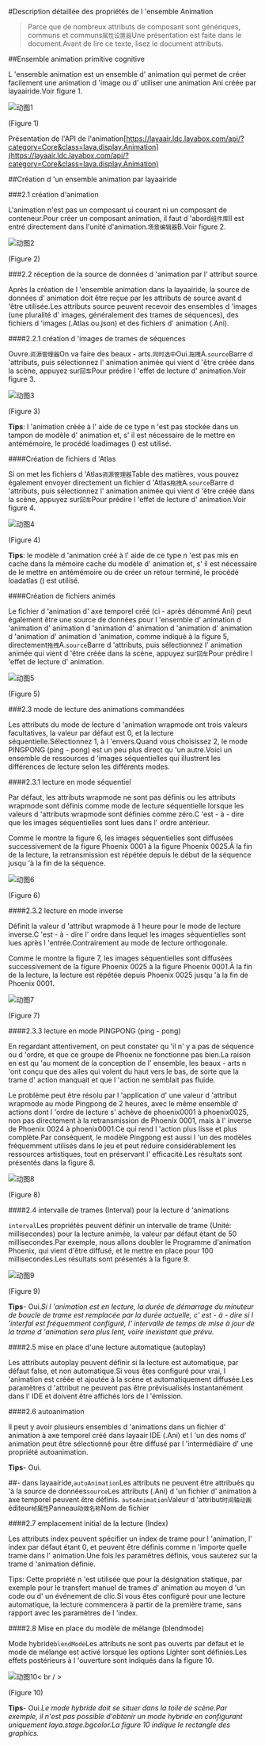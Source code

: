 #Description détaillée des propriétés de l 'ensemble Animation

> Parce que de nombreux attributs de composant sont génériques, communs et communs`属性设置器`Une présentation est faite dans le document.Avant de lire ce texte, lisez le document attributs.



##Ensemble animation primitive cognitive

L 'ensemble animation est un ensemble d' animation qui permet de créer facilement une animation d 'image ou d' utiliser une animation Ani créée par layaairide.Voir figure 1.

![动图1](img/1.gif) 


(Figure 1)

Présentation de l'API de l'animation[https://layaair.ldc.layabox.com/api/?category=Core&class=laya.display.Animation](https://layaair.ldc.layabox.com/api/?category=Core&class=laya.display.Animation)



##Création d 'un ensemble animation par layaairide

###2.1 création d'animation

L'animation n'est pas un composant ui courant ni un composant de conteneur.Pour créer un composant animation, il faut d 'abord`组件库`Il est entré directement dans l'unité d'animation.`场景编辑器`B.Voir figure 2.

![动图2](img/2.gif) 


(Figure 2)




###2.2 réception de la source de données d 'animation par l' attribut source

Après la création de l 'ensemble animation dans la layaairide, la source de données d' animation doit être reçue par les attributs de source avant d 'être utilisée.Les attributs source peuvent recevoir des ensembles d 'images (une pluralité d' images, généralement des trames de séquences), des fichiers d 'images (.Atlas ou.json) et des fichiers d' animation (.Ani).

####2.2.1 création d 'images de trames de séquences

Ouvre.`资源管理器`On va faire des beaux - arts.`同时选中`Oui.`拖拽`A.`source`Barre d 'attributs, puis sélectionnez l' animation animée qui vient d 'être créée dans la scène, appuyez sur`回车`Pour prédire l 'effet de lecture d' animation.Voir figure 3.

![动图3](img/3.gif) 


(Figure 3)

**Tips**: l 'animation créée à l' aide de ce type n 'est pas stockée dans un tampon de modèle d' animation et, s' il est nécessaire de le mettre en antémémoire, le procédé loadimages () est utilisé.

####Création de fichiers d 'Atlas

Si on met les fichiers d 'Atlas`资源管理器`Table des matières, vous pouvez également envoyer directement un fichier d 'Atlas`拖拽`A.`source`Barre d 'attributs, puis sélectionnez l' animation animée qui vient d 'être créée dans la scène, appuyez sur`回车`Pour prédire l 'effet de lecture d' animation.Voir figure 4.

![动图4](img/4.gif) 


(Figure 4)

**Tips**: le modèle d 'animation créé à l' aide de ce type n 'est pas mis en cache dans la mémoire cache du modèle d' animation et, s' il est nécessaire de le mettre en antémémoire ou de créer un retour terminé, le procédé loadatlas () est utilisé.

####Création de fichiers animés

Le fichier d 'animation d' axe temporel créé (ci - après dénommé Ani) peut également être une source de données pour l 'ensemble d' animation d 'animation d' animation d 'animation d' animation d 'animation d' animation d 'animation d' animation d 'animation, comme indiqué à la figure 5, directement`拖拽`A.`source`Barre d 'attributs, puis sélectionnez l' animation animée qui vient d 'être créée dans la scène, appuyez sur`回车`Pour prédire l 'effet de lecture d' animation.

![动图5](img/5.gif) 


(Figure 5)

###2.3 mode de lecture des animations commandées

Les attributs du mode de lecture d 'animation wrapmode ont trois valeurs facultatives, la valeur par défaut est 0, et la lecture séquentielle.Sélectionnez 1, à l 'envers.Quand vous choisissez 2, le mode PINGPONG (ping - pong) est un peu plus direct qu 'un autre.Voici un ensemble de ressources d 'images séquentielles qui illustrent les différences de lecture selon les différents modes.

####2.3.1 lecture en mode séquentiel

Par défaut, les attributs wrapmode ne sont pas définis ou les attributs wrapmode sont définis comme mode de lecture séquentielle lorsque les valeurs d 'attributs wrapmode sont définies comme zéro.C 'est - à - dire que les images séquentielles sont lues dans l' ordre antérieur.

Comme le montre la figure 6, les images séquentielles sont diffusées successivement de la figure Phoenix 0001 à la figure Phoenix 0025.À la fin de la lecture, la retransmission est répétée depuis le début de la séquence jusqu 'à la fin de la séquence.

![动图6](img/6.gif) 


(Figure 6)

####2.3.2 lecture en mode inverse

Définit la valeur d 'attribut wrapmode à 1 heure pour le mode de lecture inverse.C 'est - à - dire l' ordre dans lequel les images séquentielles sont lues après l 'entrée.Contrairement au mode de lecture orthogonale.

Comme le montre la figure 7, les images séquentielles sont diffusées successivement de la figure Phoenix 0025 à la figure Phoenix 0001.À la fin de la lecture, la lecture est répétée depuis Phoenix 0025 jusqu 'à la fin de Phoenix 0001.


![动图7](img/7.gif) 


(Figure 7)

####2.3.3 lecture en mode PINGPONG (ping - pong)

En regardant attentivement, on peut constater qu 'il n' y a pas de séquence ou d 'ordre, et que ce groupe de Phoenix ne fonctionne pas bien.La raison en est qu 'au moment de la conception de l' ensemble, les beaux - arts n 'ont conçu que des ailes qui volent du haut vers le bas, de sorte que la trame d' action manquait et que l 'action ne semblait pas fluide.

Le problème peut être résolu par l 'application d' une valeur d 'attribut wrapmode au mode Pingpong de 2 heures, avec le même ensemble d' actions dont l 'ordre de lecture s' achève de phoenix0001 à phoenix0025, non pas directement à la retransmission de Phoenix 0001, mais à l' inverse de Phoenix 0024 à phoenix0001.Ce qui rend l 'action plus lisse et plus complète.Par conséquent, le modèle Pingpong est aussi l 'un des modèles fréquemment utilisés dans le jeu et peut réduire considérablement les ressources artistiques, tout en préservant l' efficacité.Les résultats sont présentés dans la figure 8.

![动图8](img/8.gif) 


(Figure 8)

####2.4 intervalle de trames (Interval) pour la lecture d 'animations

`interval`Les propriétés peuvent définir un intervalle de trame (Unité: millisecondes) pour la lecture animée, la valeur par défaut étant de 50 millisecondes.Par exemple, nous allons doubler le Programme d'animation Phoenix, qui vient d'être diffusé, et le mettre en place pour 100 millisecondes.Les résultats sont présentés à la figure 9.


![动图9](img/9.gif) 


(Figure 9)

**Tips**- Oui.*Si l 'animation est en lecture, la durée de démarrage du minuteur de boucle de trame est remplacée par la durée actuelle, c' est - à - dire si l 'interfal est fréquemment configuré, l' intervalle de temps de mise à jour de la trame d 'animation sera plus lent, voire inexistant que prévu.*



####2.5 mise en place d'une lecture automatique (autoplay)

Les attributs autoplay peuvent définir si la lecture est automatique, par défaut false, et non automatique.Si vous êtes configuré pour vrai, l 'animation est créée et ajoutée à la scène et automatiquement diffusée.Les paramètres d 'attribut ne peuvent pas être prévisualisés instantanément dans l' IDE et doivent être affichés lors de l 'émission.



####2.6 autoanimation

Il peut y avoir plusieurs ensembles d 'animations dans un fichier d' animation à axe temporel créé dans layaair IDE (.Ani) et l 'un des noms d' animation peut être sélectionné pour être diffusé par l 'intermédiaire d' une propriété autoanimation.

**Tips**- Oui.

##- dans layaairide,`autoAnimation`Les attributs ne peuvent être attribués qu 'à la source de données`source`Les attributs (.Ani) d 'un fichier d' animation à axe temporel peuvent être définis. `autoAnimation`Valeur d 'attribut`时间轴动画`éditeur`帧属性`Panneau`动效名称`Nom de fichier



####2.7 emplacement initial de la lecture (Index)

Les attributs index peuvent spécifier un index de trame pour l 'animation, l' index par défaut étant 0, et peuvent être définis comme n 'importe quelle trame dans l' animation.Une fois les paramètres définis, vous sauterez sur la trame d 'animation définie.

Tips: Cette propriété n 'est utilisée que pour la désignation statique, par exemple pour le transfert manuel de trames d' animation au moyen d 'un code ou d' un événement de clic.Si vous êtes configuré pour une lecture automatique, la lecture commencera à partir de la première trame, sans rapport avec les paramètres de l 'index.



####2.8 Mise en place du modèle de mélange (blendmode)

Mode hybride`blendMode`Les attributs ne sont pas ouverts par défaut et le mode de mélange est activé lorsque les options Lighter sont définies.Les effets postérieurs à l 'ouverture sont indiqués dans la figure 10.

![动图10](img/10.gif)< br / >

(Figure 10)

**Tips**- Oui.*Le mode hybride doit se situer dans la toile de scène.Par exemple, il n'est pas possible d'obtenir un mode hybride en configurant uniquement laya.stage.bgcolor.La figure 10 indique le rectangle des graphics.*



